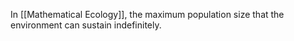 In [[Mathematical Ecology]], the maximum population size that the environment can sustain indefinitely.